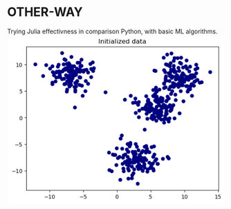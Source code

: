 # OTHER-WAY

Trying Julia effectivness in comparison Python, with basic ML algorithms.
![Julia](https://github.com/s-vsp/Julia-vs.-Python/blob/main/plots/km1.png)

